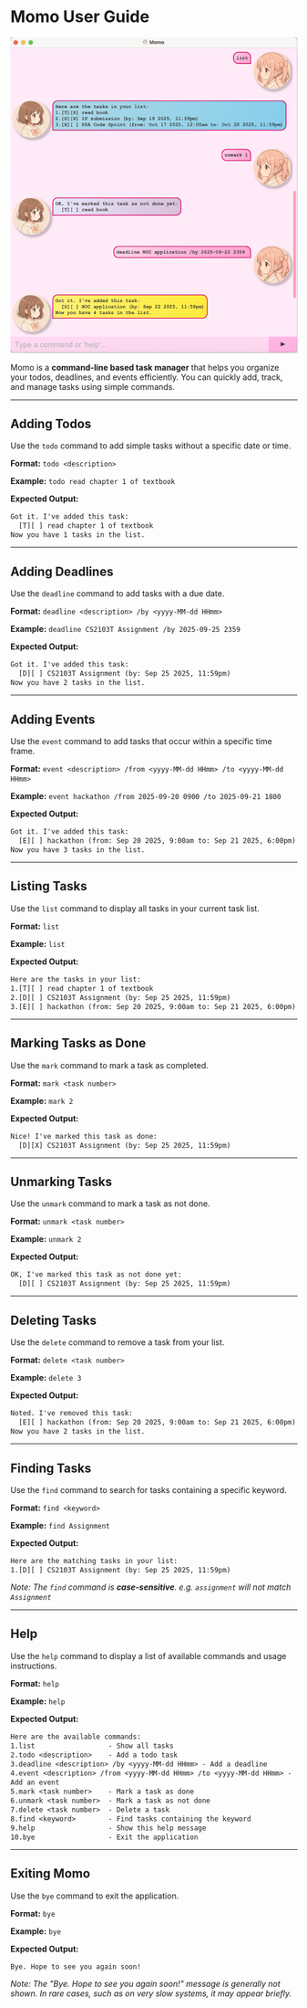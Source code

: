 # Momo User Guide

![Momo UI Screenshot Placeholder](Ui.png)

Momo is a **command-line based task manager** that helps you organize your todos, deadlines, and events efficiently. You can quickly add, track, and manage tasks using simple commands.

---

## Adding Todos

Use the `todo` command to add simple tasks without a specific date or time.

**Format:**
`todo <description>`

**Example:**
`todo read chapter 1 of textbook`

**Expected Output:**

```
Got it. I've added this task:
  [T][ ] read chapter 1 of textbook
Now you have 1 tasks in the list.
```

---

## Adding Deadlines

Use the `deadline` command to add tasks with a due date.

**Format:**
`deadline <description> /by <yyyy-MM-dd HHmm>`

**Example:**
`deadline CS2103T Assignment /by 2025-09-25 2359`

**Expected Output:**

```
Got it. I've added this task:
  [D][ ] CS2103T Assignment (by: Sep 25 2025, 11:59pm)
Now you have 2 tasks in the list.
```

---

## Adding Events

Use the `event` command to add tasks that occur within a specific time frame.

**Format:**
`event <description> /from <yyyy-MM-dd HHmm> /to <yyyy-MM-dd HHmm>`

**Example:**
`event hackathon /from 2025-09-20 0900 /to 2025-09-21 1800`

**Expected Output:**

```
Got it. I've added this task:
  [E][ ] hackathon (from: Sep 20 2025, 9:00am to: Sep 21 2025, 6:00pm)
Now you have 3 tasks in the list.
```

---

## Listing Tasks

Use the `list` command to display all tasks in your current task list.

**Format:**
`list`

**Example:**
`list`

**Expected Output:**

```
Here are the tasks in your list:
1.[T][ ] read chapter 1 of textbook
2.[D][ ] CS2103T Assignment (by: Sep 25 2025, 11:59pm)
3.[E][ ] hackathon (from: Sep 20 2025, 9:00am to: Sep 21 2025, 6:00pm)
```

---

## Marking Tasks as Done

Use the `mark` command to mark a task as completed.

**Format:**
`mark <task number>`

**Example:**
`mark 2`

**Expected Output:**

```
Nice! I've marked this task as done:
  [D][X] CS2103T Assignment (by: Sep 25 2025, 11:59pm)
```

---

## Unmarking Tasks

Use the `unmark` command to mark a task as not done.

**Format:**
`unmark <task number>`

**Example:**
`unmark 2`

**Expected Output:**

```
OK, I've marked this task as not done yet:
  [D][ ] CS2103T Assignment (by: Sep 25 2025, 11:59pm)
```

---

## Deleting Tasks

Use the `delete` command to remove a task from your list.

**Format:**
`delete <task number>`

**Example:**
`delete 3`

**Expected Output:**

```
Noted. I've removed this task:
  [E][ ] hackathon (from: Sep 20 2025, 9:00am to: Sep 21 2025, 6:00pm)
Now you have 2 tasks in the list.
```

---

## Finding Tasks

Use the `find` command to search for tasks containing a specific keyword.

**Format:**
`find <keyword>`

**Example:**
`find Assignment`

**Expected Output:**

```
Here are the matching tasks in your list:
1.[D][ ] CS2103T Assignment (by: Sep 25 2025, 11:59pm)
```

_Note: The `find` command is **case-sensitive**. e.g. `assignment` will not match `Assignment`_

---


## Help

Use the `help` command to display a list of available commands and usage instructions.

**Format:**
`help`

**Example:**
`help`

**Expected Output:**

```
Here are the available commands:
1.list                  - Show all tasks
2.todo <description>    - Add a todo task
3.deadline <description> /by <yyyy-MM-dd HHmm> - Add a deadline
4.event <description> /from <yyyy-MM-dd HHmm> /to <yyyy-MM-dd HHmm> - Add an event
5.mark <task number>    - Mark a task as done
6.unmark <task number>  - Mark a task as not done
7.delete <task number>  - Delete a task
8.find <keyword>        - Find tasks containing the keyword
9.help                  - Show this help message
10.bye                  - Exit the application
```

---

## Exiting Momo

Use the `bye` command to exit the application.

**Format:**
`bye`

**Example:**
`bye`

**Expected Output:**

```
Bye. Hope to see you again soon!
```

_Note: The "Bye. Hope to see you again soon!" message is generally not shown. In rare cases, such as on very slow systems, it may appear briefly._
